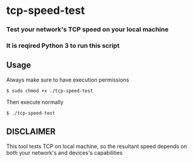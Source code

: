 # tcp-speed-test
### Test your network's TCP speed on your local machine
### It is reqired Python 3 to run this script

## Usage

Always make sure to have execution permissions 


	$ sudo chmod +x ./tcp-speed-test


Then execute normally

	$ ./tcp-speed-test


## DISCLAIMER
This tool tests TCP on local machine, so the resultant speed depends on both your network's and devices's capabilities
